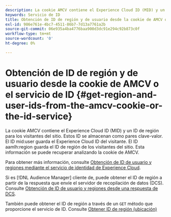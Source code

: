 ```yaml
---
description: La cookie AMCV contiene el Experience Cloud ID (MID) y un ID de región para los visitantes del sitio. Estos ID se almacenan como pares clave-valor. El ID mid user guarda el Experience Cloud ID del visitante. El ID aamlh region guarda el ID de región de los visitantes del sitio. Esta información se puede recuperar analizando la cookie de AMCV.
keywords: Servicio de ID
title: Obtención de ID de región y de usuario desde la cookie de AMCV o el servicio de ID
exl-id: 986e761e-4bc7-4511-86b7-7d13a7761a2b
source-git-commit: 06e935a4ba4776baa900d3dc91e294c92b873c0f
workflow-type: tm+mt
source-wordcount: '0'
ht-degree: 0%

---
```


# Obtención de ID de región y de usuario desde la cookie de AMCV o el servicio de ID {#get-region-and-user-ids-from-the-amcv-cookie-or-the-id-service}

La cookie AMCV contiene el Experience Cloud ID (MID) y un ID de región para los visitantes del sitio. Estos ID se almacenan como pares clave-valor. El ID mid:user guarda el Experience Cloud ID del visitante. El ID aamlh:region guarda el ID de región de los visitantes del sitio. Esta información se puede recuperar analizando la cookie de AMCV.

Para obtener más información, consulte [Obtención de ID de usuario y regiones mediante el servicio de identidad de Experience Cloud](https://docs.adobe.com/content/help/es-ES/audience-manager/user-guide/api-and-sdk-code/dcs/dcs-apis/dcs-mcid-ids.html).

Si es [!DNL Audience Manager] cliente de, puede obtener el ID de región a partir de la respuesta que envíe el servidor de recopilación de datos (DCS). Consulte [Obtención de ID de usuario y regiones desde una respuesta de DCS](https://docs.adobe.com/content/help/es-ES/audience-manager/user-guide/api-and-sdk-code/dcs/dcs-apis/dcs-aam-ids.html).

También puede obtener el ID de región a través de un `GET` método que proporcione el servicio de ID. Consulte [Obtener ID de región (ubicación)](../library/get-set/getlocationhint.md#reference-a761030ff06c4439946bb56febf42d4c)
